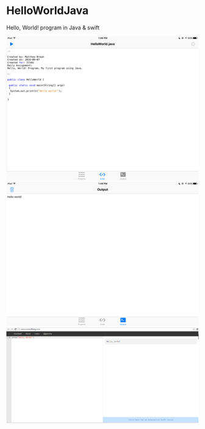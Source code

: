# HelloWorldJava
Hello, World! program in Java & swift

![alt tag](https://github.com/matthew-brean/HelloWorldJava/blob/master/code.PNG)
![alt tag](https://github.com/matthew-brean/HelloWorldJava/blob/master/ss.PNG)
![alt tag](https://github.com/matthew-brean/HelloWorldJava/blob/master/swift.png)
